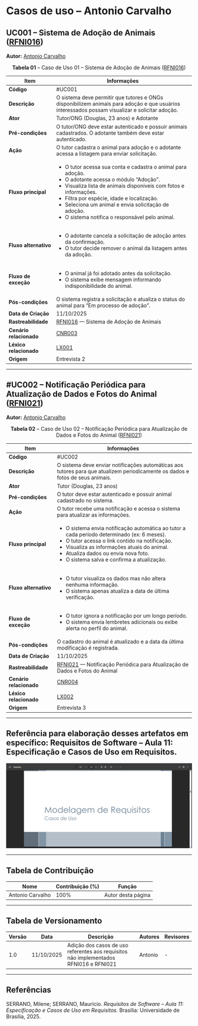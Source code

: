# Casos de uso – Antonio Carvalho

<a id="uc001"></a>

## UC001 – Sistema de Adoção de Animais ([RFNI016](../../../elicitacao/tecnicas_elicitacao/requisitos_elicitados.md#rfni016))

**Autor:** [Antonio Carvalho](https://github.com/antonioscarvalho)


<font><p style="text-align: center">**Tabela 01** – Caso de Uso 01 – Sistema de Adoção de Animais ([RFNI016](../../../elicitacao/tecnicas_elicitacao/requisitos_elicitados.md#rfni016))</p></font>

| **Item** | **Informações** |
|-----------|----------------|
| **Código** | #UC001 |
| **Descrição** | O sistema deve permitir que tutores e ONGs disponibilizem animais para adoção e que usuários interessados possam visualizar e solicitar adoção. |
| **Ator** | Tutor/ONG (Douglas, 23 anos) e Adotante |
| **Pré-condições** | O tutor/ONG deve estar autenticado e possuir animais cadastrados. O adotante também deve estar autenticado. |
| **Ação** | O tutor cadastra o animal para adoção e o adotante acessa a listagem para enviar solicitação. |
| **Fluxo principal** | <ul><li>O tutor acessa sua conta e cadastra o animal para adoção.</li><li>O adotante acessa o módulo “Adoção”.</li><li>Visualiza lista de animais disponíveis com fotos e informações.</li><li>Filtra por espécie, idade e localização.</li><li>Seleciona um animal e envia solicitação de adoção.</li><li>O sistema notifica o responsável pelo animal.</li></ul> |
| **Fluxo alternativo** | <ul><li>O adotante cancela a solicitação de adoção antes da confirmação.</li><li>O tutor decide remover o animal da listagem antes da adoção.</li></ul> |
| **Fluxo de exceção** | <ul><li>O animal já foi adotado antes da solicitação.</li><li>O sistema exibe mensagem informando indisponibilidade do animal.</li></ul> |
| **Pós-condições** | O sistema registra a solicitação e atualiza o status do animal para “Em processo de adoção”. |
| **Data de Criação** | 11/10/2025 |
| **Rastreabilidade** | [RFNI016](../../../elicitacao/tecnicas_elicitacao/requisitos_elicitados.md#rfni016) — Sistema de Adoção de Animais |
| **Cenário relacionado** | [CNR003](/modelagem/gravacoes/antonio/cenarios.md#crn003) |
| **Léxico relacionado** | [LX001](/modelagem/gravacoes/antonio/lexicos.md#lx001) |
| **Origem** | Entrevista 2 |

---

<a id="uc002"></a>

## #UC002 – Notificação Periódica para Atualização de Dados e Fotos do Animal ([RFNI021](../../../elicitacao/tecnicas_elicitacao/requisitos_elicitados.md#rfni021))

**Autor:** [Antonio Carvalho](https://github.com/antonioscarvalho)

<font><p style="text-align: center">**Tabela 02** – Caso de Uso 02 – Notificação Periódica para Atualização de Dados e Fotos do Animal ([RFNI021](../../../elicitacao/tecnicas_elicitacao/requisitos_elicitados.md#rfni021))</p></font>

| **Item** | **Informações** |
|-----------|----------------|
| **Código** | #UC002 |
| **Descrição** | O sistema deve enviar notificações automáticas aos tutores para que atualizem periodicamente os dados e fotos de seus animais. |
| **Ator** | Tutor (Douglas, 23 anos) |
| **Pré-condições** | O tutor deve estar autenticado e possuir animal cadastrado no sistema. |
| **Ação** | O tutor recebe uma notificação e acessa o sistema para atualizar as informações. |
| **Fluxo principal** | <ul><li>O sistema envia notificação automática ao tutor a cada período determinado (ex: 6 meses).</li><li>O tutor acessa o link contido na notificação.</li><li>Visualiza as informações atuais do animal.</li><li>Atualiza dados ou envia nova foto.</li><li>O sistema salva e confirma a atualização.</li></ul> |
| **Fluxo alternativo** | <ul><li>O tutor visualiza os dados mas não altera nenhuma informação.</li><li>O sistema apenas atualiza a data de última verificação.</li></ul> |
| **Fluxo de exceção** | <ul><li>O tutor ignora a notificação por um longo período.</li><li>O sistema envia lembretes adicionais ou exibe alerta no perfil do animal.</li></ul> |
| **Pós-condições** | O cadastro do animal é atualizado e a data da última modificação é registrada. |
| **Data de Criação** | 11/10/2025 |
| **Rastreabilidade** | [RFNI021](../../../elicitacao/tecnicas_elicitacao/requisitos_elicitados.md#rfni021) — Notificação Periódica para Atualização de Dados e Fotos do Animal |
| **Cenário relacionado** | [CNR004](/modelagem/gravacoes/antonio/cenarios.md#cn004) |
| **Léxico relacionado** | [LX002](/modelagem/gravacoes/antonio/lexicos.md#lx002) |
| **Origem** | Entrevista 3 |

---

## Referência para elaboração desses artefatos em específico: Requisitos de Software – Aula 11: Especificação e Casos de Uso em Requisitos. 

![Requisitos de Software – Aula 11: Especificação e Casos de Uso em Requisitos. (Especificado em "Referências")](../../../assets/images/modelagem/antonio_user_case.png)

---

## Tabela de Contribuição

| **Nome** | **Contribuição (%)** | **Função** |
|-----------|----------------------|-------------|
| Antonio Carvalho | 100% | Autor desta página |

---

## Tabela de Versionamento

| **Versão** | **Data** | **Descrição** | **Autores** | **Revisores** |
|-------------|-----------|----------------|--------------|----------------|
| 1.0 | 11/10/2025 | Adição dos casos de uso referentes aos requisitos não implementados RFNI016 e RFNI021 | Antonio | - |

---

## Referências  

SERRANO, Milene; SERRANO, Maurício. *Requisitos de Software – Aula 11: Especificação e Casos de Uso em Requisitos.* Brasília: Universidade de Brasília, 2025.  
